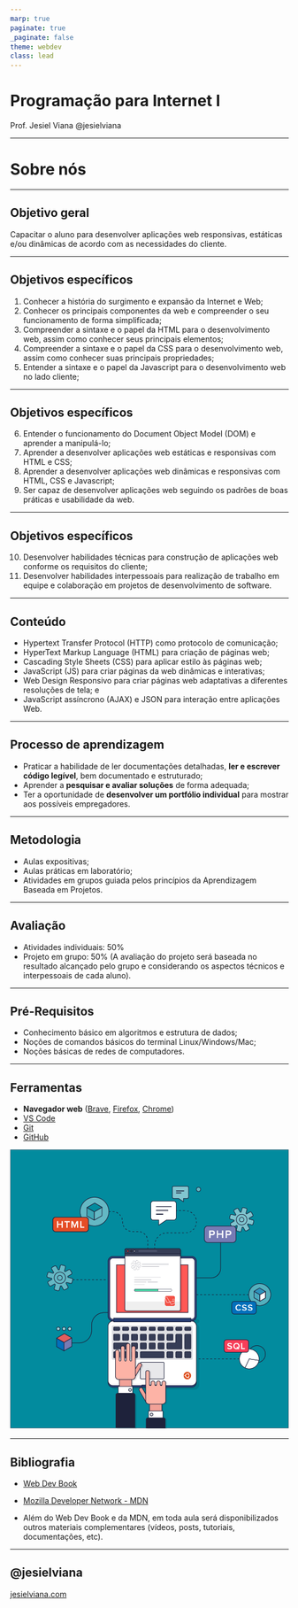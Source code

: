```yaml
---
marp: true
paginate: true
_paginate: false
theme: webdev
class: lead
---
```


# Programação para Internet I
Prof. Jesiel Viana 
@jesielviana

---

# Sobre nós

---
## Objetivo geral

Capacitar o aluno para desenvolver aplicações web responsivas, estáticas e/ou dinâmicas de acordo com as necessidades do cliente.

---

## Objetivos específicos

1. Conhecer a história do surgimento e expansão da Internet e Web;
1. Conhecer os principais componentes da web e compreender o seu funcionamento de forma simplificada;
1. Compreender a sintaxe e o papel da HTML para o desenvolvimento web, assim como conhecer seus principais elementos;
1. Compreender a sintaxe e o papel da CSS para o desenvolvimento web, assim como conhecer suas principais propriedades;
1. Entender a sintaxe e o papel da Javascript para o desenvolvimento web no lado cliente;

---

## Objetivos específicos

6. Entender o funcionamento do Document Object Model (DOM) e aprender a manipulá-lo;
7. Aprender a desenvolver aplicações web estáticas e responsivas com HTML e CSS;
8. Aprender a desenvolver aplicações web dinâmicas e responsivas com HTML, CSS e Javascript;
9. Ser capaz de desenvolver aplicações web seguindo os padrões de boas práticas e usabilidade da web.

---
## Objetivos específicos

10. Desenvolver habilidades técnicas para construção de aplicações web conforme os requisitos do cliente;
11. Desenvolver habilidades interpessoais para realização de trabalho em equipe e colaboração em projetos de desenvolvimento de software.
---

## Conteúdo 

- Hypertext Transfer Protocol (HTTP) como protocolo de comunicação;
- HyperText Markup Language (HTML) para criação de páginas web;
- Cascading Style Sheets (CSS) para aplicar estilo às páginas web;
- JavaScript (JS) para criar páginas da web dinâmicas e interativas;
- Web Design Responsivo para criar páginas web adaptativas a diferentes resoluções de tela; e
- JavaScript assíncrono (AJAX) e JSON para interação entre aplicações Web.

---
## Processo de aprendizagem

- Praticar a habilidade de ler documentações detalhadas, **ler e escrever código legível**, bem documentado e estruturado;
- Aprender a **pesquisar e avaliar soluções** de forma adequada;
- Ter a oportunidade de **desenvolver um portfólio individual** para mostrar aos possíveis empregadores.

---
## Metodologia

- Aulas expositivas;
- Aulas práticas em laboratório;
- Atividades em grupos guiada pelos princípios da Aprendizagem Baseada em Projetos.

---

## Avaliação

- Atividades individuais: 50%
- Projeto em grupo: 50% (A avaliação do projeto será baseada no resultado alcançado pelo
grupo e considerando os aspectos técnicos e interpessoais de cada aluno).

---
## Pré-Requisitos

* Conhecimento básico em algoritmos e estrutura de dados;
* Noções de comandos básicos do terminal Linux/Windows/Mac;
* Noções básicas de redes de computadores.

---
## Ferramentas
* **Navegador web** ([Brave](https://brave.com), [Firefox](https://www.mozilla.org/en-US/firefox/new/), [Chrome](https://www.google.com/chrome/))
* [VS Code](https://code.visualstudio.com)
* [Git](https://git-scm.com)
* [GitHub](https://github.com)
  
![bg right](./images/tools.png)



---
## Bibliografia

- [Web Dev Book](https://webdev.jesielviana.com)
- [Mozilla Developer Network - MDN](https://developer.mozilla.org/pt-BR)

- Além do Web Dev Book e da MDN, em toda aula será disponibilizados outros materiais complementares (vídeos, posts, tutoriais, documentações, etc). 

---
## @jesielviana
[jesielviana.com](jesielviana.com)